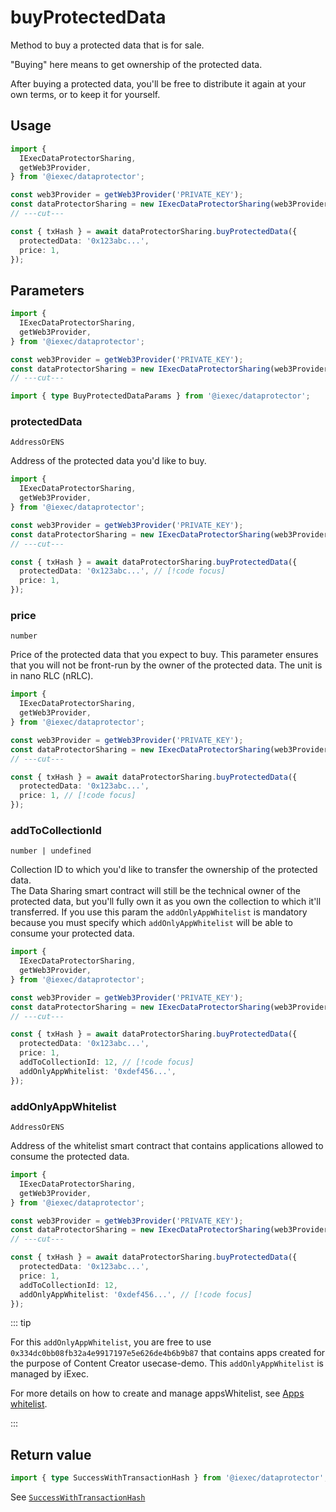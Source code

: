 # buyProtectedData

Method to buy a protected data that is for sale.

"Buying" here means to get ownership of the protected data.

After buying a protected data, you'll be free to distribute it again at your own
terms, or to keep it for yourself.

## Usage

```ts twoslash
import {
  IExecDataProtectorSharing,
  getWeb3Provider,
} from '@iexec/dataprotector';

const web3Provider = getWeb3Provider('PRIVATE_KEY');
const dataProtectorSharing = new IExecDataProtectorSharing(web3Provider);
// ---cut---

const { txHash } = await dataProtectorSharing.buyProtectedData({
  protectedData: '0x123abc...',
  price: 1,
});
```

## Parameters

```ts twoslash
import {
  IExecDataProtectorSharing,
  getWeb3Provider,
} from '@iexec/dataprotector';

const web3Provider = getWeb3Provider('PRIVATE_KEY');
const dataProtectorSharing = new IExecDataProtectorSharing(web3Provider);
// ---cut---

import { type BuyProtectedDataParams } from '@iexec/dataprotector';
```

### protectedData

`AddressOrENS`

Address of the protected data you'd like to buy.

```ts twoslash
import {
  IExecDataProtectorSharing,
  getWeb3Provider,
} from '@iexec/dataprotector';

const web3Provider = getWeb3Provider('PRIVATE_KEY');
const dataProtectorSharing = new IExecDataProtectorSharing(web3Provider);
// ---cut---

const { txHash } = await dataProtectorSharing.buyProtectedData({
  protectedData: '0x123abc...', // [!code focus]
  price: 1,
});
```

### price

`number`

Price of the protected data that you expect to buy. This parameter ensures that
you will not be front-run by the owner of the protected data. The unit is in
nano RLC (nRLC).

```ts twoslash
import {
  IExecDataProtectorSharing,
  getWeb3Provider,
} from '@iexec/dataprotector';

const web3Provider = getWeb3Provider('PRIVATE_KEY');
const dataProtectorSharing = new IExecDataProtectorSharing(web3Provider);
// ---cut---

const { txHash } = await dataProtectorSharing.buyProtectedData({
  protectedData: '0x123abc...',
  price: 1, // [!code focus]
});
```

### addToCollectionId

`number | undefined`

Collection ID to which you'd like to transfer the ownership of the protected
data.  
The Data Sharing smart contract will still be the technical owner of the
protected data, but you'll fully own it as you own the collection to which it'll
transferred. If you use this param the `addOnlyAppWhitelist` is mandatory
because you must specify which `addOnlyAppWhitelist` will be able to consume
your protected data.

```ts twoslash
import {
  IExecDataProtectorSharing,
  getWeb3Provider,
} from '@iexec/dataprotector';

const web3Provider = getWeb3Provider('PRIVATE_KEY');
const dataProtectorSharing = new IExecDataProtectorSharing(web3Provider);
// ---cut---

const { txHash } = await dataProtectorSharing.buyProtectedData({
  protectedData: '0x123abc...',
  price: 1,
  addToCollectionId: 12, // [!code focus]
  addOnlyAppWhitelist: '0xdef456...',
});
```

### addOnlyAppWhitelist

`AddressOrENS`

Address of the whitelist smart contract that contains applications allowed to
consume the protected data.

```ts twoslash
import {
  IExecDataProtectorSharing,
  getWeb3Provider,
} from '@iexec/dataprotector';

const web3Provider = getWeb3Provider('PRIVATE_KEY');
const dataProtectorSharing = new IExecDataProtectorSharing(web3Provider);
// ---cut---

const { txHash } = await dataProtectorSharing.buyProtectedData({
  protectedData: '0x123abc...',
  price: 1,
  addToCollectionId: 12,
  addOnlyAppWhitelist: '0xdef456...', // [!code focus]
});
```

::: tip

For this `addOnlyAppWhitelist`, you are free to use
`0x334dc0bb08fb32a4e9917197e5e626de4b6b9b87` that contains apps created for the
purpose of Content Creator usecase-demo. This `addOnlyAppWhitelist` is managed
by iExec.

For more details on how to create and manage appsWhitelist, see
[Apps whitelist](../../advanced/appsWhitelist.md).

:::

## Return value

```ts twoslash
import { type SuccessWithTransactionHash } from '@iexec/dataprotector';
```

See [`SuccessWithTransactionHash`](../../types.md#successwithtransactionhash)
